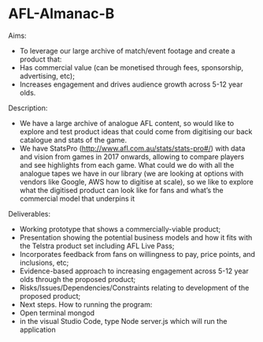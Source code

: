 # AFL-Almanac-B
Aims:
 - To leverage our large archive of match/event footage and create a product that:			
 - Has commercial value (can be monetised through fees, sponsorship, advertising, etc);			
 - Increases engagement and drives audience growth across 5-12 year olds.	
 
 Description: 
 - We have a large archive of analogue AFL content, so would like to explore and test product ideas that 
 could come from digitising our back catalogue and stats of the game.
 - We have StatsPro (http://www.afl.com.au/stats/stats-pro#/) with data and vision from games in 2017 onwards, allowing to compare players and see highlights from each game. What could we do with all the analogue tapes we have in our library (we are looking at options with vendors like Google, AWS how to digitise at scale), so we like to explore what the digitised product can look like for fans and what’s the commercial model that underpins it
 
Deliverables: 
- Working prototype that shows a commercially-viable product; 
- Presentation showing the potential business models and how it fits with the Telstra product set including AFL Live Pass; 
- Incorporates feedback from fans on willingness to pay, price points, and inclusions, etc; 
- Evidence-based approach to increasing engagement across 5-12 year olds through the proposed product; 
- Risks/Issues/Dependencies/Constraints relating to development of the proposed product;
- Next steps.
How to running the program:
- Open terminal mongod
- in the visual Studio Code, type Node server.js which will run the application
